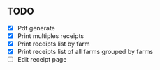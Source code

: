 ## TODO

- [X] Pdf generate
- [X] Print multiples receipts
- [X] Print receipts list by farm
- [X] Print receipts list of all farms grouped by farms
- [ ] Edit receipt page
